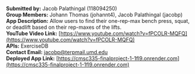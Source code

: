 **Submitted by:** Jacob Palathingal (118094250)  
**Group Members:** Johann Thomas (johannt4), Jacob Palathingal (jacobp)  
**App Description:** Allow users to find their one-rep-max bench press, squat, or deadlift based on their rep-maxes of the lifts.  
**YouTube Video Link:** [https://www.youtube.com/watch?v=fPCOLR-MQFQ](https://www.youtube.com/watch?v=fPCOLR-MQFQ)  
**APIs:** ExerciseDB  
**Contact Email:** jacobp@terpmail.umd.edu  
**Deployed App Link:** [https://cmsc335-finalproject-1-1fl9.onrender.com](https://cmsc335-finalproject-1-1fl9.onrender.com)

